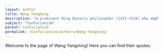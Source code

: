 ```yaml
---
layout: author
title: Wang Yangming
description: "A prominent Ming Dynasty philosopher (1472-1529) who emphasized the unity of knowledge and action in Confucianism, advocating for the innate moral knowledge within individuals."
subject: "Confucianism"
parent: Confucianism
permalink: /Confucianism/authors/Wang-Yangming/
---
```


Welcome to the page of Wang Yangming! Here you can find their quotes.

